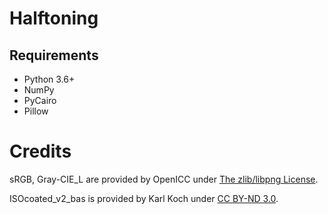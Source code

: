 # Halftoning

## Requirements

- Python 3.6+
- NumPy
- PyCairo
- Pillow

# Credits

sRGB, Gray-CIE_L are provided by OpenICC under [The zlib/libpng License](profiles/openicc/COPYING).

ISOcoated_v2_bas is provided by Karl Koch under [CC BY-ND 3.0](https://creativecommons.org/licenses/by-nd/3.0/).
